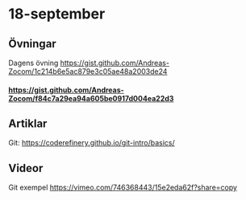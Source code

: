 # 18-september

## Övningar
Dagens övning https://gist.github.com/Andreas-Zocom/1c214b6e5ac879e3c05ae48a2003de24
#### https://gist.github.com/Andreas-Zocom/f84c7a29ea94a605be0917d004ea22d3
## Artiklar

Git: https://coderefinery.github.io/git-intro/basics/

## Videor

Git exempel https://vimeo.com/746368443/15e2eda62f?share=copy
